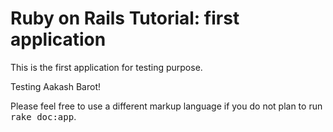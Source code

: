 # Ruby on Rails Tutorial: first application

This is the first application for testing purpose. 

Testing Aakash Barot!

Please feel free to use a different markup language if you do not plan to run
<tt>rake doc:app</tt>.
